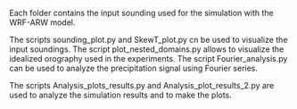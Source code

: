 Each folder contains the input sounding used for the simulation with the WRF-ARW model.

The scripts sounding_plot.py and SkewT_plot.py cn be used to visualize the input soundings.
The script plot_nested_domains.py allows to visualize the idealized orography used in the experiments.
The script Fourier_analysis.py can be used to analyze the precipitation signal using Fourier series.

The scripts Analysis_plots_results.py and Analysis_plot_results_2.py are used to analyze the simulation results and to make the plots. 
